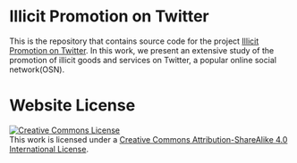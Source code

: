 # Illicit Promotion on Twitter

This is the repository that contains source code for the project [Illicit Promotion on Twitter](). In this work, we present an extensive study of the promotion of illicit goods and services on Twitter, a popular online social network(OSN).

# Website License
<a rel="license" href="http://creativecommons.org/licenses/by-sa/4.0/"><img alt="Creative Commons License" style="border-width:0" src="https://i.creativecommons.org/l/by-sa/4.0/88x31.png" /></a><br />This work is licensed under a <a rel="license" href="http://creativecommons.org/licenses/by-sa/4.0/">Creative Commons Attribution-ShareAlike 4.0 International License</a>.
